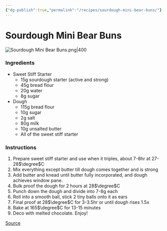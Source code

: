 ```yaml
---
{"dg-publish":true,"permalink":"/recipes/sourdough-mini-bear-buns/"}
---
```


# Sourdough Mini Bear Buns
![Sourdough Mini Bear Buns.png|400](/img/user/Images/Sourdough%20Mini%20Bear%20Buns.png)
### Ingredients
- Sweet Stiff Starter
	- 15g sourdough starter (active and strong)  
	- 45g bread flour  
	- 20g water  
	- 8g sugar  
- Dough
	- 115g bread flour
	- 10g sugar
	- 2g salt
	- 80g milk
	- 10g unsalted butter
	- All of the sweet stiff starter
### Instructions
1. Prepare sweet stiff starter and use when it triples, about 7-8hr at 27-28$\degree$C
2. Mix everything except butter till dough comes together and is strong
3. Add butter and knead until butter fully incorporated, and dough achieves window pane.
4. Bulk proof the dough for 2 hours at 28$\degree$C
5. Punch down the dough and divide into 7-8g each
6. Roll into a smooth ball, stick 2 tiny balls onto it as ears  
7. Final proof at 28$\degree$C for 3-3.5hr or until dough rises 1.5x  
8. Bake at 165$\degree$C for 13-15 minutes
9. Deco with melted chocolate. Enjoy!

[Source](https://www.instagram.com/reel/C9FQVukpVd8/?utm_source=ig_web_copy_link&igsh=MzRlODBiNWFlZA==)


